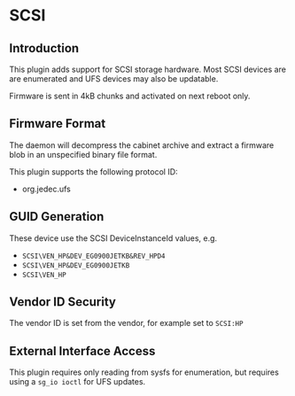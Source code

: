 # SCSI

## Introduction

This plugin adds support for SCSI storage hardware. Most SCSI devices are are enumerated and UFS
devices may also be updatable.

Firmware is sent in 4kB chunks and activated on next reboot only.

## Firmware Format

The daemon will decompress the cabinet archive and extract a firmware blob in
an unspecified binary file format.

This plugin supports the following protocol ID:

* org.jedec.ufs

## GUID Generation

These device use the SCSI DeviceInstanceId values, e.g.

* `SCSI\VEN_HP&DEV_EG0900JETKB&REV_HPD4`
* `SCSI\VEN_HP&DEV_EG0900JETKB`
* `SCSI\VEN_HP`

## Vendor ID Security

The vendor ID is set from the vendor, for example set to `SCSI:HP`

## External Interface Access

This plugin requires only reading from sysfs for enumeration, but requires using a `sg_io ioctl`
for UFS updates.
